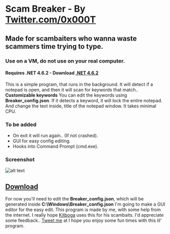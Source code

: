 # Scam Breaker - By [Twitter.com/0x000T](https://www.twitter.com/0x000T)
## Made for scambaiters who wanna waste scammers time trying to type.
### Use on a VM, do not use on your real computer.
#### Requires .NET 4.6.2 - Download [.NET 4.6.2](https://www.microsoft.com/en-us/download/details.aspx?id=53344)

This is a simple program, that runs in the background.
It will detect if a notepad is open, and then it will scan for keywords that match.. **Customizable keywords**
You can edit the keywords using **Breaker_config.json**. If it detects a keyword, it will lock the entire notepad.
And change the text inside, title of the notepad window. It takes minimal CPU.

### To be added
+ On exit it will run again.. (If not crashed).
+ GUI for easy config editing.
+ Hooks into Command Prompt (cmd.exe).

### Screenshot
![alt text](http://0x0.st/s2hg.png "Screenshot")

## [Download](https://github.com/MixedFeelingsSoftwares/Scam-Breaker/releases)

For now you'll need to edit the **Breaker_config.json**, which will be generated inside **C:\Windows\Breaker_config.json**
I'm going to make a GUI editor for the easy edit.
This program is made by me, with some help from the internet.
I really hope [Kitboga](https://www.twitch.tv/kitboga) uses this for his scambaits.
I'd appreciate some feedback.. [Tweet me](https://www.twitter.com/0x000T) at
I hope you enjoy some fun times with this lil' program.
